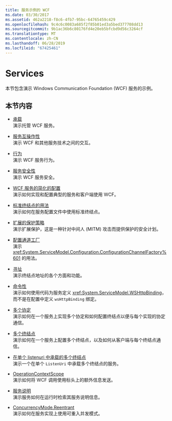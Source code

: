 ```yaml
---
title: 服务示例的 WCF
ms.date: 03/30/2017
ms.assetid: 462a2218-f8c6-4fb7-95bc-64765459c429
ms.openlocfilehash: 9c4c6c0083a685f2f85b01ed3a5bed377708dd13
ms.sourcegitcommit: 9b1ac36b6c80176fd4e20eb5bfcbd9d56c3264cf
ms.translationtype: MT
ms.contentlocale: zh-CN
ms.lasthandoff: 06/28/2019
ms.locfileid: "67425461"
---
```

# <a name="services"></a>Services

本节包含演示 Windows Communication Foundation (WCF) 服务的示例。

## <a name="in-this-section"></a>本节内容

- [承载](../../../../docs/framework/wcf/feature-details/hosting.md)\
演示托管 WCF 服务。

- [服务互操作性](service-interoperability.md)\
演示 WCF 和其他服务技术之间的交互。

- [行为](behaviors.md)\
演示 WCF 服务行为。

- [服务安全性](service-security.md)\
演示 WCF 服务安全。

- [WCF 服务的简化的配置](simplified-configuration-for-wcf-services.md)\
演示如何实现和配置典型的服务和客户端使用 WCF。

- [标准终结点的用法](usage-of-standard-endpoints.md)\
演示如何在服务配置文件中使用标准终结点。

- [扩展的保护策略](extended-protection-policy.md)\
演示扩展保护，这是一种针对中间人 (MITM) 攻击而提供保护的安全计划。

- [配置通道工厂](configuration-channel-factory.md)\
演示 <xref:System.ServiceModel.Configuration.ConfigurationChannelFactory%601> 的用法。

- [寻址](addressing.md)\
演示终结点地址的各个方面和功能。

- [命令性](imperative.md)\
演示如何使用代码为服务定义 <xref:System.ServiceModel.WSHttpBinding>，而不是在配置中定义 `wsHttpBinding` 绑定。

- [多个协定](multiple-contracts.md)\
演示如何在一个服务上实现多个协定和如何配置终结点以便与每个实现的协定通信。

- [多个终结点](multiple-endpoints.md)\
演示如何在一个服务上配置多个终结点，以及如何从客户端与每个终结点通信。

- [在单个 listenuri 中承载的多个终结点](multiple-endpoints-at-a-single-listenuri.md)\
演示一个在单个 `ListenUri` 中承载多个终结点的服务。

- [OperationContextScope](operationcontextscope.md)\
演示如何将 WCF 调用使用标头上的额外信息发送。

- [服务说明](service-description.md)\
演示服务如何在运行时检索其服务说明信息。

- [ConcurrencyMode.Reentrant](concurrencymode-reentrant.md)\
演示如何在服务实现上使用可重入并发模式。
